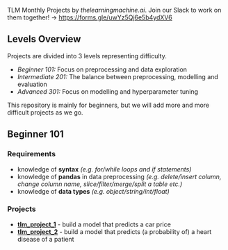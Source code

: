 TLM Monthly Projects by *thelearningmachine.ai*. Join our Slack to work on them together! -> https://forms.gle/uwYz5Qj6e5b4ydXV6

## Levels Overview
Projects are divided into 3 levels representing difficulty.
- *Beginner 101:* Focus on preprocessing and data exploration
- *Intermediate 201:* The balance between preprocessing, modelling and evaluation
- *Advanced 301:* Focus on modelling and hyperparameter tuning 

This repository is mainly for beginners, but we will add more and more difficult projects as we go.

## Beginner 101
### Requirements
- knowledge of **syntax** *(e.g. for/while loops and if statements)*
- knowledge of **pandas** in data preprocessing *(e.g. delete/insert column, change column name, slice/filter/merge/split a table etc.)*
- knowledge of **data types** *(e.g. object/string/int/float)*

### Projects
-  [**tlm_project_1**](https://github.com/the-learning-machine/projects/tree/master/tlm_project1) - build a model that predicts a car price
- [**tlm_project_2**](https://github.com/the-learning-machine/projects/tree/master/tlm_project2) - build a model that predicts (a probability of) a heart disease of a patient
